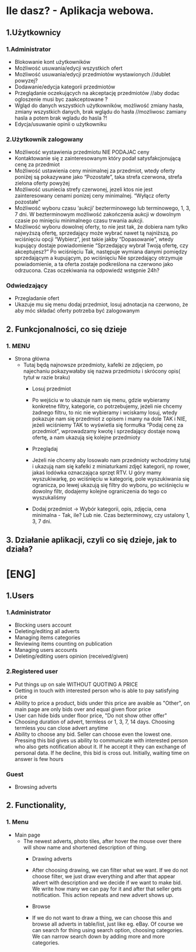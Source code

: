 # Ile dasz? - Aplikacja webowa.
## 1.Użytkownicy
### 1.Administrator
* Blokowanie kont użytkowników
* Możliwość usuwania/edycji wszystkich ofert
* Możliwość usuwania/edycji przedmiotów wystawionych //dublet powyzej?
* Dodawanie/edycja kategorii przedmiotów  
* Przeglądanie oczekujących na akceptację przedmiotów //aby dodac ogloszenie musi byc zaakceptowane ?
* Wgląd do danych wszystkich użytkowników, możliwość zmiany hasła, zmiany wszystkich danych, brak wglądu do hasła //mozliwosc zamiany hasla a potem brak wgladu do hasla ?!
* Edycja/usuwanie opinii o użytkowniku

### 2.Użytkownik zalogowany    
* Możliwość wystawienia przedmiotu NIE PODAJAC ceny
* Kontaktowanie się z zainteresowanym który podał satysfakcjonującą cenę za przedmiot
* Możliwość ustawienia ceny minimalnej za przedmiot, wtedy oferty poniżej są pokazywane jako “Pozostałe”, taka strefa czerwona, strefa zielona oferty powyżej
* Możliwość usuniecia strefy czerwonej, jezeli ktos nie jest zainteresowany cenami ponizej ceny minimalnej. “Wyłącz oferty pozostałe”
* Możliwość wyboru czasu ‘aukcji’ bezterminowego  lub terminowego, 1, 3, 7 dni. W bezterminowym możliwość zakończenia aukcji w dowolnym czasie po minięciu minimalnego czasu trwania aukcji.
* Możliwość wyboru dowolnej oferty, to nie jest tak, że dobiera nam tylko najwyższą ofertę, sprzedający może wybrać nawet tą najniższą, po wciśnięciu opcji “Wybierz”, jest takie jakby “Dopasowanie”, wtedy kupujący dostaje powiadomienie “Sprzedający wybrał Twoją ofertę, czy akceptujesz?” Po wciśnięciu Tak, następuje wymiana danymi pomiędzy sprzedającym a kupującym, po wciśnięciu Nie sprzedający otrzymuje powiadomienie, a ta oferta zostaje podkreślona na czerwono jako odrzucona. Czas oczekiwania na odpowiedź wstępnie 24h?

### Odwiedzający
* Przegladanie ofert
* Ukazuje mu się menu dodaj przedmiot, losuj adnotacja na czerwono, że aby móc składać oferty potrzeba być zalogowanym

## 2. Funkcjonalności, co się dzieje

### 1. MENU
* Strona główna
	* Tutaj będą najnowsze przedmioty, kafelki ze zdjęciem, po najechaniu pokazywałaby się nazwa przedmiotu i skrócony opis( tytuł w razie braku)
		* Losuj przedmiot
		* Po wejściu w to ukazuje nam się menu, gdzie wybieramy konkretne filtry, kategorie, co potrzebujemy, jeżeli nie chcemy żadnego filtru, to nic nie wybieramy i wciskamy losuj, wtedy pokazuje nam się przedmiot z opisem i mamy na dole TAK i NIE, jeżeli wciśniemy TAK to wyświetla się formułka “Podaj cenę za przedmiot”, wprowadzamy kwotę i sprzedający dostaje nową ofertę, a nam ukazują się kolejne przedmioty

		* Przeglądaj
		* Jeżeli nie chcemy aby losowało nam przedmioty wchodzimy tutaj i ukazują nam się kafelki z miniaturkami zdjęć kategorii, np rower, jakaś lodówka oznaczająca sprzęt RTV. U góry mamy wyszukiwarkę, po wciśnięciu w kategorię, pole wyszukiwania się ogranicza, po lewej ukazują się filtry do wyboru, po wciśnięciu w dowolny filtr, dodajemy kolejne ograniczenia do tego co wyszukaliśmy
		* Dodaj przedmiot -> Wybór kategorii, opis, zdjęcia, cena minimalna - Tak, ile? Lub nie. Czas bezterminowy, czy ustalony 1, 3, 7 dni.

## 3. Działanie aplikacji, czyli co się dzieje, jak to działa?


# [ENG]
## 1.Users
### 1.Administrator
* Blocking users account
* Deleting/editing all adverts
* Managing items categories
* Reviewing items counting on publication
* Managing users accounts
* Deleting/editing users opinion (received/given)

### 2.Registered user   
* Put things up on sale WITHOUT QUOTING A PRICE
* Getting in touch with interested person who is able to pay satisfying price
* Ability to price a product, bids under this price are avaible as "Other", on main page are only bids over and equal given floor price
* User can hide bids under floor price, "Do not show other offer"
* Choosing duration of advert, termless or 1, 3, 7, 14 days. Choosing termless you can close advert anytime
* Ability to choose any bid. Seller can choose even the lowest one. Pressing this bid gives us ability to communicate with interested person who also gets notification about it. If he accept it they can exchange of personal data. If he decline, this bid is cross out. Initially, waiting time on answer is few hours

### Guest
* Browsing adverts

## 2. Functionality,
### 1. Menu
* Main page
	* The newest adverts, photo tiles, after hover the mouse over there will show name and shortened description of thing.
		* Drawing adverts
		* After choosing drawing, we can filter what we want. If we do not choose filter, we just draw everything and after that appear advert with description and we decide if we want to make bid. We write how many we can pay for it and after that seller gets notification. This action repeats and new advert shows up.

		* Browse
		* If we do not want to draw a thing, we can choose this and browse all adverts in table/list, just like eg. eBay. Of course we can search for thing using search option, choosing categories. We can narrow search down by adding more and more categories.
